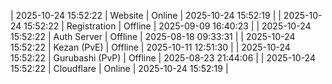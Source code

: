 | 2025-10-24 15:52:22 | Website | Online | 2025-10-24 15:52:19 |
| 2025-10-24 15:52:22 | Registration | Offline | 2025-09-09 16:40:23 |
| 2025-10-24 15:52:22 | Auth Server | Offline | 2025-08-18 09:33:31 |
| 2025-10-24 15:52:22 | Kezan (PvE) | Offline | 2025-10-11 12:51:30 |
| 2025-10-24 15:52:22 | Gurubashi (PvP) | Offline | 2025-08-23 21:44:06 |
| 2025-10-24 15:52:22 | Cloudflare | Online | 2025-10-24 15:52:19 |
